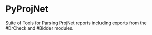 # PyProjNet
Suite of Tools for Parsing ProjNet reports including exports from the #DrCheck and #Bidder modules.
